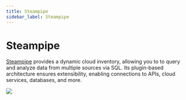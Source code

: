 ```yaml
---
title: Steampipe
sidebar_label: Steampipe
---
```


# Steampipe


[Steampipe](https://steampipe.io/) provides a dynamic cloud inventory, allowing you to to query and analyze data from multiple sources via SQL.  Its plugin-based architecture ensures extensibility, enabling connections to APIs, cloud services, databases, and more.

![](/ecosystem/steampipe.png)
